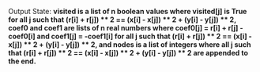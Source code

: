 Output State: **visited is a list of n boolean values where visited[j] is True for all j such that (r[i] + r[j]) ** 2 == (x[i] - x[j]) ** 2 + (y[i] - y[j]) ** 2, coef0 and coef1 are lists of n real numbers where coef0[j] = r[i] + r[j] - coef0[i] and coef1[j] = -coef1[i] for all j such that (r[i] + r[j]) ** 2 == (x[i] - x[j]) ** 2 + (y[i] - y[j]) ** 2, and nodes is a list of integers where all j such that (r[i] + r[j]) ** 2 == (x[i] - x[j]) ** 2 + (y[i] - y[j]) ** 2 are appended to the end.**